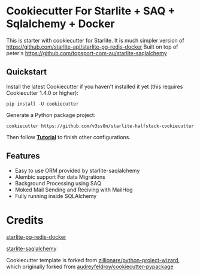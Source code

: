 # Cookiecutter For Starlite + SAQ + Sqlalchemy + Docker

This is starter with cookiecutter for Starlite.
It is much simpler version of <https://github.com/starlite-api/starlite-pg-redis-docker> 
Built on top of peter's <https://github.com/topsport-com-au/starlite-saqlalchemy>

## Quickstart

Install the latest Cookiecutter if you haven't installed it yet (this requires Cookiecutter 1.4.0 or higher):

```
pip install -U cookiecutter
```

Generate a Python package project:

```
cookiecutter https://github.com/v3ss0n/starlite-halfstack-cookiecutter
```

Then follow **[Tutorial](docs/tutorial.md)** to finish other configurations.

## Features
- Easy to use ORM provided by starlite-saqlalchemy
- Alembic support For data Migrations
- Background Processing using SAQ
- Moked Mail Sending and Reciving with MailHog
- Fully running inside SQLAlchemy



# Credits

[starlite-pg-redis-docker](https://github.com/starlite-api/starlite-pg-redis-docker)

[starlite-saqlalchemy](https://github.com/topsport-com-au/starlite-saqlalchemy)


Cookiecutter template is forked from [zillionare/python-project-wizard](https://github.com/zillionare/python-project-wizard), 
which originally forked from [audreyfeldroy/cookiecutter-pypackage](https://github.com/audreyfeldroy/cookiecutter-pypackage)
